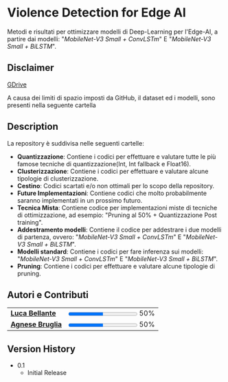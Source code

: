 # Violence Detection for Edge AI

Metodi e risultati per ottimizzare modelli di Deep-Learning per l'Edge-AI, a partire dai modelli: "*MobileNet-V3 Small + ConvLSTm*" E "*MobileNet-V3 Small + BiLSTM*".

## Disclaimer
<a href="https://drive.google.com/drive/folders/1vwOICAaE-ESojIxODMB_rZ9fEC2hxBwT?usp=sharing">GDrive</a>

A causa dei limiti di spazio imposti da GitHub, il dataset ed i modelli, sono presenti nella seguente cartella 

## Description

La repository è suddivisa nelle seguenti cartelle: 

* **Quantizzazione**: Contiene i codici per effettuare e valutare tutte le più famose tecniche di quantizzazione(Int, Int fallback e Float16).
* **Clusterizzazione**: Contiene i codici per effettuare e valutare alcune tipologie di clusterizzazione.
* **Cestino**: Codici scartati e/o non ottimali per lo scopo della repository.
* **Future Implementazioni**: Contiene codici che molto probabilmente saranno implementati in un prossimo futuro.
* **Tecnica Mista**: Contiene codice per implementazioni miste di tecniche di ottimizzazione, ad esempio: "Pruning al 50% + Quantizzazione Post training".
* **Addestramento modelli**: Contiene il codice per addestrare i due modelli di partenza, ovvero: "*MobileNet-V3 Small + ConvLSTm*" E "*MobileNet-V3 Small + BiLSTM*".
* **Modelli standard**: Contiene i codici per fare inferenza sui modelli: "*MobileNet-V3 Small + ConvLSTm*" E "*MobileNet-V3 Small + BiLSTM*".
* **Pruning**: Contiene i codici per effettuare e valutare alcune tipologie di pruning.



## Autori e Contributi

<table>
  <tr>
    <td><a href="https://github.com/lucabellantee"><strong>Luca Bellante</strong></a></td>
    <td><progress value="50" max="100"></progress> 50%</td>
  </tr>
  <tr>
    <td><a href="https://github.com/AgneseBruglia"><strong>Agnese Bruglia</strong></a></td>
    <td><progress value="50" max="100"></progress> 50%</td>
  </tr>
</table>


## Version History

* 0.1
    * Initial Release



